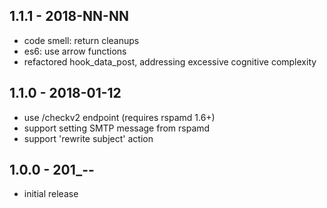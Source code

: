 
## 1.1.1 - 2018-NN-NN

- code smell: return cleanups
- es6: use arrow functions
- refactored hook_data_post, addressing excessive cognitive complexity

## 1.1.0 - 2018-01-12

- use /checkv2 endpoint (requires rspamd 1.6+)
- support setting SMTP message from rspamd
- support 'rewrite subject' action

## 1.0.0 - 201_-__-__

- initial release
